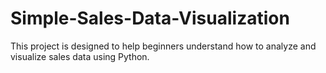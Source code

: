 # Simple-Sales-Data-Visualization
This project is designed to help beginners understand how to analyze and visualize sales data using Python.
